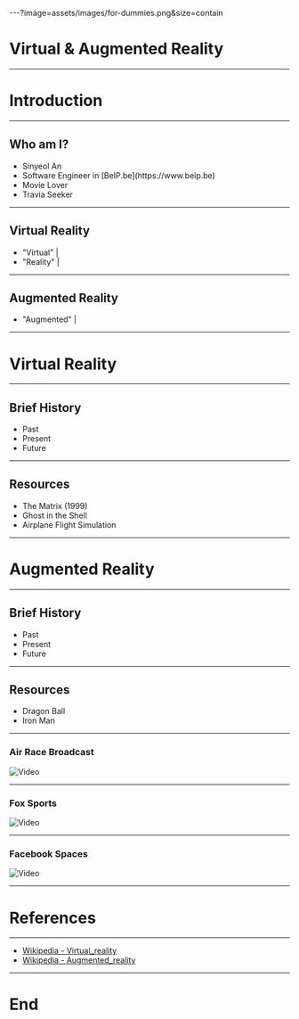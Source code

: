 ---?image=assets/images/for-dummies.png&size=contain

# Virtual & Augmented Reality

---

# Introduction

---

## Who am I?

<ul>
  <li class="fragment">Sinyeol An</li>
  <li class="fragment">Software Engineer in [BeIP.be](https://www.beip.be)</li>
  <li class="fragment">Movie Lover</li>
  <li class="fragment">Travia Seeker</li>
</ul>

---

## Virtual Reality

- "Virtual" |
- "Reality" |

---

## Augmented Reality

- "Augmented" |

---

# Virtual Reality

---

## Brief History

- Past
- Present
- Future

---

## Resources

- The Matrix (1999)
- Ghost in the Shell
- Airplane Flight Simulation

---

# Augmented Reality

---

## Brief History

- Past
- Present
- Future

---

## Resources

- Dragon Ball
- Iron Man

---

### Air Race Broadcast

![Video](https://www.youtube.com/embed/s-tBmLg4D84)

---

### Fox Sports

![Video](https://www.youtube.com/embed/2sehW6yr2ZE)

---

### Facebook Spaces

![Video](https://www.youtube.com/embed/PVf3m7e7OKU)

---

# References

---

- [Wikipedia - Virtual_reality](https://en.wikipedia.org/wiki/Virtual_reality)
- [Wikipedia - Augmented_reality](https://en.wikipedia.org/wiki/Augmented_reality)

---

# End
